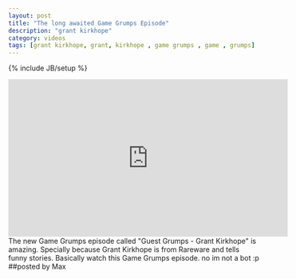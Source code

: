 ```yaml
---
layout: post
title: "The long awaited Game Grumps Episode"
description: "grant kirkhope"
category: videos
tags: [grant kirkhope, grant, kirkhope , game grumps , game , grumps]
---
```

{% include JB/setup %}
<iframe width="560" height="315" src="http://www.youtube.com/embed/t70l-9n1rCQ" frameborder="0">   </iframe>
The new Game Grumps episode called "Guest Grumps - Grant Kirkhope" is amazing. Specially because Grant Kirkhope is from
Rareware and tells funny stories. Basically watch this Game Grumps episode. no im not a bot :p
##posted by Max